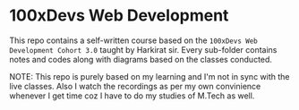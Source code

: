 # 100xDevs Web Development

This repo contains a self-written course based on the `100xDevs Web Development Cohort 3.0` taught by Harkirat sir. Every sub-folder contains notes and codes along with diagrams based on the classes conducted.

NOTE: This repo is purely based on my learning and I'm not in sync with the live classes. Also I watch the recordings as per my own convinience whenever I get time coz I have to do my studies of M.Tech as well.
